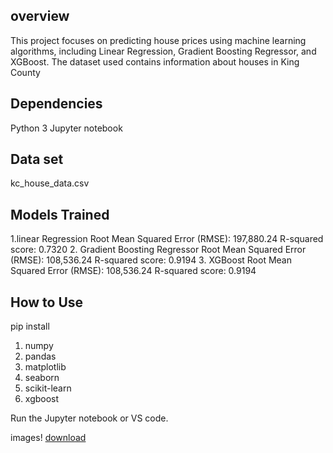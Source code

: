 
## overview

This project focuses on predicting house prices using machine learning algorithms, including Linear Regression, Gradient Boosting Regressor, and XGBoost. The dataset used contains information about houses in King County
## Dependencies

Python 3
Jupyter notebook

## Data set

kc_house_data.csv
## Models Trained

1.linear Regression
Root Mean Squared Error (RMSE): 197,880.24
R-squared score: 0.7320
2. Gradient Boosting Regressor
Root Mean Squared Error (RMSE): 108,536.24
R-squared score: 0.9194
3. XGBoost
Root Mean Squared Error (RMSE): 108,536.24
R-squared score: 0.9194
## How to Use

pip install
1. numpy
2. pandas
3. matplotlib
4. seaborn 
5. scikit-learn
6. xgboost

Run the Jupyter notebook or VS code.

images!
[download](https://github.com/dineshmaruth/HouseSales/assets/136602882/a004c30e-9d1a-44d2-815d-d97dedbaaaed)
